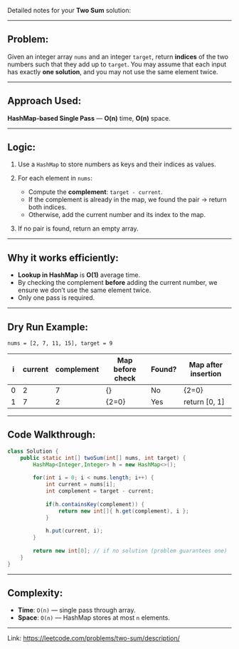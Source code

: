 Detailed notes for your **Two Sum** solution:

---

## **Problem**:

Given an integer array `nums` and an integer `target`, return **indices** of the two numbers such that they add up to `target`.
You may assume that each input has exactly **one solution**, and you may not use the same element twice.

---

## **Approach Used**:

**HashMap-based Single Pass** — **O(n)** time, **O(n)** space.

---

## **Logic**:

1. Use a `HashMap` to store numbers as keys and their indices as values.
2. For each element in `nums`:

   * Compute the **complement**: `target - current`.
   * If the complement is already in the map, we found the pair → return both indices.
   * Otherwise, add the current number and its index to the map.
3. If no pair is found, return an empty array.

---

## **Why it works efficiently**:

* **Lookup in HashMap** is **O(1)** average time.
* By checking the complement **before** adding the current number, we ensure we don’t use the same element twice.
* Only one pass is required.

---

## **Dry Run Example**:

`nums = [2, 7, 11, 15], target = 9`

| i | current | complement | Map before check | Found? | Map after insertion |
| - | ------- | ---------- | ---------------- | ------ | ------------------- |
| 0 | 2       | 7          | {}               | No     | {2=0}               |
| 1 | 7       | 2          | {2=0}            | Yes    | return \[0, 1]      |

---

## **Code Walkthrough**:

```java
class Solution {
    public static int[] twoSum(int[] nums, int target) {
        HashMap<Integer,Integer> h = new HashMap<>();
        
        for(int i = 0; i < nums.length; i++) {
            int current = nums[i];
            int complement = target - current;
            
            if(h.containsKey(complement)) {
                return new int[]{ h.get(complement), i };
            }
            
            h.put(current, i);
        }
        
        return new int[0]; // if no solution (problem guarantees one)
    }
}
```

---

## **Complexity**:

* **Time**: `O(n)` — single pass through array.
* **Space**: `O(n)` — HashMap stores at most `n` elements.

---

Link: https://leetcode.com/problems/two-sum/description/